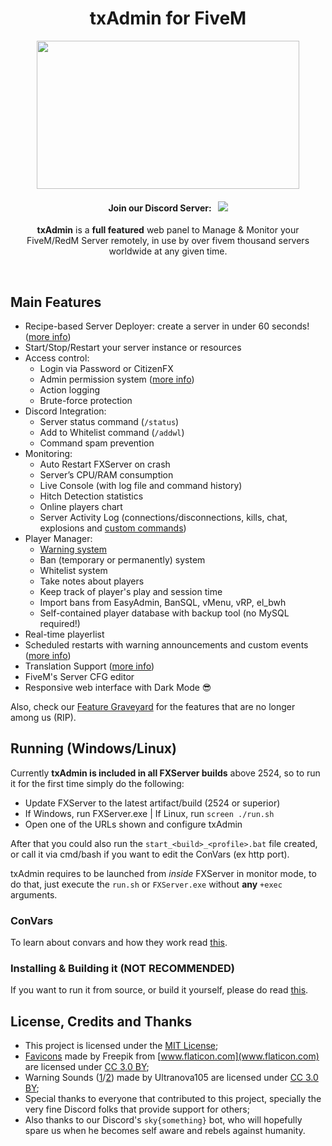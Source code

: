 <p align="center">
	<h1 align="center">
		txAdmin for FiveM
	</h1>
	<p align="center">
		<img width="420" height="237" src="docs/banner.png">
	</p>
	<h4 align="center">
		Join our Discord Server: &nbsp; <a href="https://discord.gg/AFAAXzq"><img src="https://discordapp.com/api/guilds/577993482761928734/widget.png?style=shield"></img></a>
	</h4>
	<p align="center">
		<b>txAdmin</b> is a <b>full featured</b> web panel to Manage & Monitor your FiveM/RedM Server remotely, in use by over fivem thousand servers worldwide at any given time.
	</p>
</p>

<br/>


## Main Features
- Recipe-based Server Deployer: create a server in under 60 seconds! ([more info](docs/recipe.md))
- Start/Stop/Restart your server instance or resources
- Access control:
	- Login via Password or CitizenFX
	- Admin permission system ([more info](docs/permissions.md))
	- Action logging
	- Brute-force protection
- Discord Integration:
	- Server status command (`/status`)
	- Add to Whitelist command  (`/addwl`)
	- Command spam prevention
- Monitoring:
	- Auto Restart FXServer on crash
	- Server’s CPU/RAM consumption
	- Live Console (with log file and command history)
	- Hitch Detection statistics
	- Online players chart
	- Server Activity Log (connections/disconnections, kills, chat, explosions and [custom commands](docs/extra_logging.md))
- Player Manager:
	- [Warning system](https://www.youtube.com/watch?v=DeE0-5vtZ4E)
	- Ban (temporary or permanently) system
	- Whitelist system
	- Take notes about players
	- Keep track of player's play and session time
	- Import bans from EasyAdmin, BanSQL, vMenu, vRP, el_bwh
	- Self-contained player database with backup tool (no MySQL required!)
- Real-time playerlist
- Scheduled restarts with warning announcements and custom events ([more info](docs/events.md))
- Translation Support ([more info](docs/translation.md))
- FiveM's Server CFG editor
- Responsive web interface with Dark Mode 😎

Also, check our [Feature Graveyard](docs/feature_graveyard.md) for the features that are no longer among us (RIP).

## Running (Windows/Linux)
Currently **txAdmin is included in all FXServer builds** above 2524, so to run it for the first time simply do the following:
- Update FXServer to the latest artifact/build (2524 or superior)
- If Windows, run FXServer.exe | If Linux, run `screen ./run.sh`
- Open one of the URLs shown and configure txAdmin

After that you could also run the `start_<build>_<profile>.bat` file created, or call it via cmd/bash if you want to edit the ConVars (ex http port).  
  
txAdmin requires to be launched from *inside* FXServer in monitor mode, to do that, just execute the `run.sh` or `FXServer.exe` without **any** `+exec` arguments.  
  
### ConVars
To learn about convars and how they work read [this](https://docs.txadm.in/docs/convars).
### Installing & Building it (NOT RECOMMENDED)
If you want to run it from source, or build it yourself, please do read [this](https://docs.txadm.in/docs/building).


## License, Credits and Thanks
- This project is licensed under the [MIT License](https://github.com/tabarra/txAdmin/blob/master/LICENSE);
- [Favicons](https://www.flaticon.com/free-icon/support_1545728?term=gear%20wrench&page=2&position=11) made by Freepik from [www.flaticon.com](www.flaticon.com) are licensed under [CC 3.0 BY](http://creativecommons.org/licenses/by/3.0/);
- Warning Sounds ([1](https://freesound.org/people/Ultranova105/sounds/136756/)/[2](https://freesound.org/people/Ultranova105/sounds/136754/)) made by Ultranova105 are licensed under [CC 3.0 BY](http://creativecommons.org/licenses/by/3.0/);
- Special thanks to everyone that contributed to this project, specially the very fine Discord folks that provide support for others;
- Also thanks to our Discord's `sky{something}` bot, who will hopefully spare us when he becomes self aware and rebels against humanity. 
